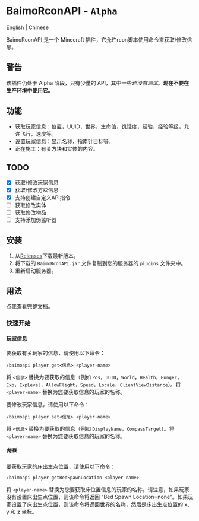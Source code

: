 # BaimoRconAPI - `Alpha`
[English](https://github.com/Zhou-Shilin/BaimoRconAPI/blob/master/README-CN.md) | Chinese

BaimoRconAPI 是一个 Minecraft 插件，它允许rcon脚本使用命令来获取/修改信息。

## 警告
该插件仍处于 Alpha 阶段，只有少量的 API，其中一些*还没有测试*。**现在不要在生产环境中使用它。**

## 功能
* 获取玩家信息：位置，UUID，世界，生命值，饥饿度，经验，经验等级，允许飞行，速度等。
* 设置玩家信息：显示名称，指南针目标等。
* 正在施工：有关方块和实体的内容。

## TODO
 - [x] 获取/修改玩家信息
 - [x] 获取/修改方块信息
 - [x] 支持创建自定义API指令
 - [ ] 获取修改实体
 - [ ] 获取修改物品
 - [ ] 支持添加伪监听器

## 安装
1. 从[Releases](https://github.com/Zhou-Shilin/BaimoRconAPI/releases)下载最新版本。
2. 将下载的 `BaimoRconAPI.jar` 文件复制到您的服务器的 `plugins` 文件夹中。
3. 重新启动服务器。

## 用法
点[我](https://baimoqilin.gitbook.io/baimorconapi/documentation)查看完整文档。

### 快速开始

#### 玩家信息
要获取有关玩家的信息，请使用以下命令：
```
/baimoapi player get<信息> <player-name>
```
将 `<信息>` 替换为要获取的信息（例如 `Pos`，`UUID`，`World`，`Health`，`Hunger`，`Exp`，`ExpLevel`，`AllowFlight`，`Speed`，`Locale`，`ClientViewDistance`）。将 `<player-name>` 替换为您要获取信息的玩家的名称。

要修改玩家信息，请使用以下命令：
```
/baimoapi player set<信息> <player-name>
```
将 `<信息>` 替换为要获取的信息（例如 `DisplayName`，`CompassTarget`）。将 `<player-name>` 替换为您要获取信息的玩家的名称。

##### 特殊
要获取玩家的床出生点位置，请使用以下命令：
```
/baimoapi player getBedSpawnLocation <player-name>
```
将 `<player-name>` 替换为您要获取床位置信息的玩家的名称。请注意，如果玩家没有设置床出生点位置，则该命令将返回 "Bed Spawn Location=none"。如果玩家设置了床出生点位置，则该命令将返回世界的名称，然后是床出生点位置的 x、y 和 z 坐标。